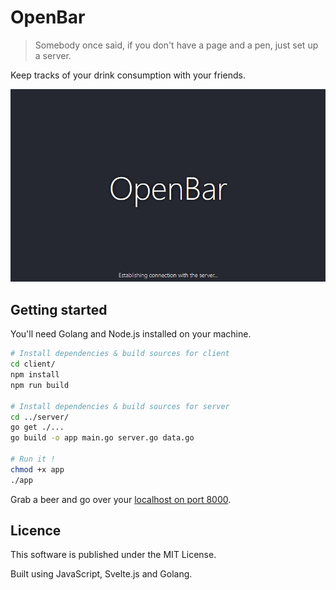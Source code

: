 # OpenBar


> Somebody once said, if you don't have a page and a pen, just set up a server.

Keep tracks of your drink consumption with your friends. 



<p align="center">
  <img src="./demo.gif">
</p>




## Getting started

You'll need Golang and Node.js installed on your machine.

```bash
# Install dependencies & build sources for client
cd client/ 
npm install 
npm run build

# Install dependencies & build sources for server
cd ../server/ 
go get ./... 
go build -o app main.go server.go data.go

# Run it !
chmod +x app
./app
```

Grab a beer and go over your [localhost on port 8000](http://localhost:8000).



## Licence 

This software is published under the MIT License.

Built using JavaScript, Svelte.js and Golang.

